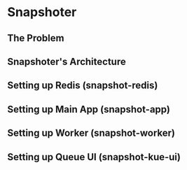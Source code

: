 Snapshoter
==========

The Problem
-----------

Snapshoter's Architecture
-------------------------

Setting up Redis (snapshot-redis)
---------------------------------

Setting up Main App (snapshot-app)
----------------------------------

Setting up Worker (snapshot-worker)
-----------------------------------

Setting up Queue UI (snapshot-kue-ui)
-------------------------------------

